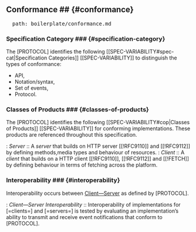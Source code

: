 ## Conformance ## {#conformance}

<pre class="include">
  path: boilerplate/conformance.md
</pre>

### Specification Category ### {#specification-category}

The [PROTOCOL] identifies the following [[SPEC-VARIABILITY#spec-cat|Specification Categories]] [[SPEC-VARIABILITY]] to distinguish the types of conformance:
+ API,
+ Notation/syntax,
+ Set of events,
+ Protocol.

### Classes of Products ### {#classes-of-products}

The [PROTOCOL] identifies the following [[SPEC-VARIABILITY#cop|Classes of Products]] [[SPEC-VARIABILITY]] for conforming implementations. These products are referenced throughout this specification.

<dl>

  : <dfn>Server</dfn>
  :: A *server* that builds on HTTP server [[!RFC9110]] and [[!RFC9112]] by defining methods,media types and behaviour of resources.
  : <dfn>Client</dfn>
  :: A *client* that builds on a HTTP client [[!RFC9110]], [[!RFC9112]] and [[!FETCH]] by defining behaviour in terms of fetching across the platform.

</dl>

### Interoperability ### {#interoperability}

Interoperability occurs between [Client—Server](#client-server-interoperability) as defined by [PROTOCOL].

<dl>

  : <dfn id="client-server-interoperability">Client—Server Interoperability</dfn>
  :: Interoperability of implementations for [=clients=] and [=servers=] is tested by evaluating an implementation’s ability to transmit and receive event notifications that conform to [PROTOCOL].

</dl>
